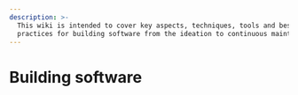 ```yaml
---
description: >-
  This wiki is intended to cover key aspects, techniques, tools and best
  practices for building software from the ideation to continuous maintenance
---
```


# Building software

